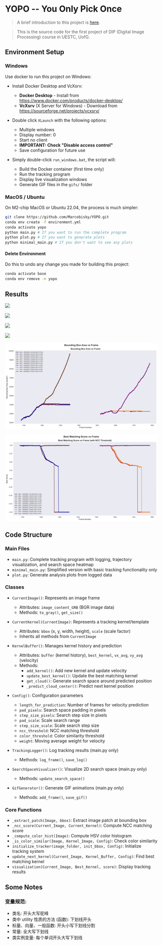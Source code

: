 # YOPO -- You Only Pick Once

> A brief introduction to this project is [here](https://marcobisky.github.io/posts/yopo/).

> This is the source code for the first project of DIP (Digital Image Processing) course in UESTC, UofG.

## Environment Setup

### Windows

Use docker to run this project on Windows:

- Install Docker Desktop and VcXsrv:
    - **Docker Desktop** - Install from https://www.docker.com/products/docker-desktop/
    - **VcXsrv** (X Server for Windows) - Download from https://sourceforge.net/projects/vcxsrv/

- Double click `XLaunch` with the following options:
    - Multiple windows
    - Display number: 0
    - Start no client
    - **IMPORTANT: Check "Disable access control"**
    - Save configuration for future use

- Simply double-click `run_windows.bat`, the script will:
    - Build the Docker container (first time only)
    - Run the tracking program
    - Display live visualization windows
    - Generate GIF files in the `gifs/` folder

### MacOS / Ubuntu

On M2-chip MacOS or Ubuntu 22.04, the process is much simpler:

```bash
git clone https://github.com/Marcobisky/YOPO.git
conda env create -f environment.yml
conda activate yopo
python main.py # If you want to run the complete program
python plot.py # If you want to generate plots
python minimal_main.py # If you don't want to see any plots
```

#### Delete Environment

Do this to undo any change you made for building this project:

```bash
conda activate base
conda env remove -n yopo
```

## Results

![](gifs/tracking_blue.gif)

![](gifs/tracking_red.gif)

![](gifs/search_space_blue.gif)

![](gifs/search_space_red.gif)

![](bbox_area_analysis.png)

![](best_score_analysis.png)


## Code Structure

### Main Files

- `main.py`: Complete tracking program with logging, trajectory visualization, and search space heatmap
- `minimal_main.py`: Simplified version with basic tracking functionality only
- `plot.py`: Generate analysis plots from logged data

### Classes

- `CurrentImage()`: Represents an image frame
    - Attributes: `image_content_GRB` (BGR image data)
    - Methods: `to_gray()`, `get_size()`
    
- `CurrentKernel(CurrentImage)`: Represents a tracking kernel/template
    - Attributes: `bbox` (x, y, width, height), `scale` (scale factor)
    - Inherits all methods from `CurrentImage`

- `KernelBuffer()`: Manages kernel history and prediction
    - Attributes: `buffer` (kernel history), `best_kernel`, `vx_avg`, `vy_avg` (velocity)
    - Methods:
        - `add_kernel()`: Add new kernel and update velocity
        - `update_best_kernel()`: Update the best matching kernel
        - `get_cloud()`: Generate search space around predicted position
        - `_predict_cloud_center()`: Predict next kernel position

- `Config()`: Configuration parameters
    - `length_for_prediction`: Number of frames for velocity prediction
    - `pad_pixels`: Search space padding in pixels
    - `step_size_pixels`: Search step size in pixels
    - `pad_scale`: Scale search range
    - `step_size_scale`: Scale search step size
    - `ncc_threshold`: NCC matching threshold
    - `color_threshold`: Color similarity threshold
    - `weight`: Moving average weight for velocity

- `TrackingLogger()`: Log tracking results (main.py only)
    - Methods: `log_frame()`, `save_log()`

- `SearchSpaceVisualizer()`: Visualize 2D search space (main.py only)
    - Methods: `update_search_space()`

- `GifGenerator()`: Generate GIF animations (main.py only)
    - Methods: `add_frame()`, `save_gif()`

### Core Functions

- `_extract_patch(Image, bbox)`: Extract image patch at bounding box
- `_ncc_score(Current_Image, Current_Kernel)`: Compute NCC matching score
- `_compute_color_hist(Image)`: Compute HSV color histogram
- `_is_color_similar(Image, Kernel_Image, Config)`: Check color similarity
- `initialize_tracker(image_folder, init_bbox, Config)`: Initialize tracking system
- `update_next_kernel(Current_Image, Kernel_Buffer, Config)`: Find best matching kernel
- `visualization(Current_Image, Best_Kernel, score)`: Display tracking results

## Some Notes

### 变量规范:

- 类名: 开头大写驼峰
- 类中 utility 性质的方法 (函数): 下划线开头
- 标量、向量、一般函数: 开头小写下划线分割
- 常量: 全大写下划线
- 类实例变量: 每个单词开头大写下划线
